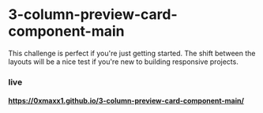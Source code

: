 # 3-column-preview-card-component-main
This challenge is perfect if you're just getting started. The shift between the layouts will be a nice test if you're new to building responsive projects.
### live 
#### https://0xmaxx1.github.io/3-column-preview-card-component-main/
